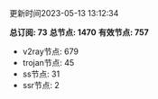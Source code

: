 更新时间2023-05-13 13:12:34

**总订阅: 73**
**总节点: 1470**
**有效节点: 757**
- v2ray节点: 679
- trojan节点: 45
- ss节点: 31
- ssr节点: 2
